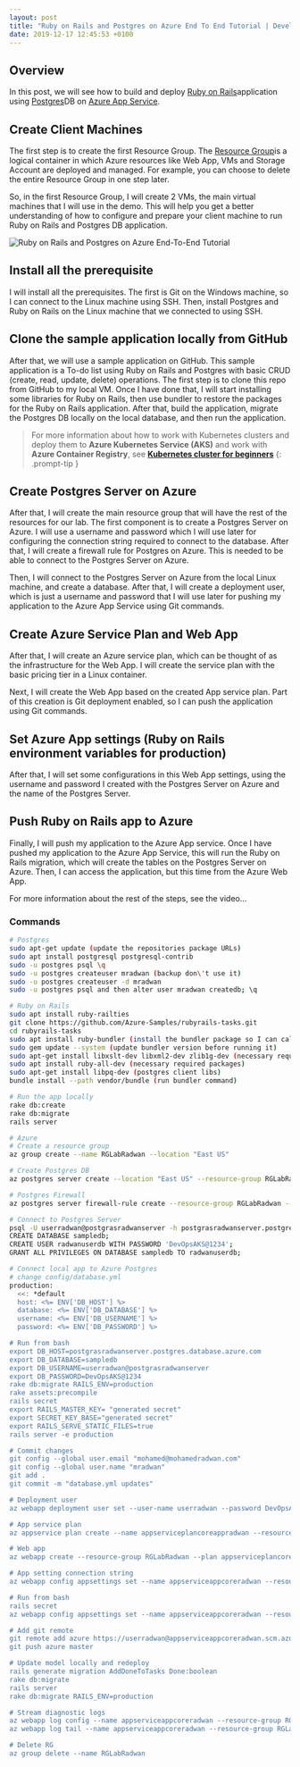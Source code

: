 ```yaml
---
layout: post
title: "Ruby on Rails and Postgres on Azure End To End Tutorial | Developing and Deploying Ruby and Postgres"
date: 2019-12-17 12:45:53 +0100
---
```



## Overview

In this post, we will see how to build and deploy [Ruby on Rails](https://rubyonrails.org/)application using [Postgres](https://www.postgresql.org/)DB on [Azure App Service](https://azure.microsoft.com/en-gb/services/app-service/).

## Create Client Machines

The first step is to create the first Resource Group. The [Resource Group](https://docs.microsoft.com/en-us/azure/azure-resource-manager/resource-group-overview)is a logical container in which Azure resources like Web App, VMs and Storage Account are deployed and managed. For example, you can choose to delete the entire Resource Group in one step later. 

So, in the first Resource Group, I will create 2 VMs, the main virtual machines that I will use in the demo. This will help you get a better understanding of how to configure and prepare your client machine to run Ruby on Rails and Postgres DB application.

![Ruby on Rails and Postgres on Azure End-To-End Tutorial](/assets/img/2019/12/Ruby-on-Rails-and-Postgres-on-Azure-End-To-End-Tutorial.gif)

## Install all the prerequisite

I will install all the prerequisites. The first is Git on the Windows machine, so I can connect to the Linux machine using SSH. Then, install Postgres and Ruby on Rails on the Linux machine that we connected to using SSH.

## Clone the sample application locally from GitHub

After that, we will use a sample application on GitHub. This sample application is a To-do list using Ruby on Rails and Postgres with basic CRUD (create, read, update, delete) operations. The first step is to clone this repo from GitHub to my local VM. Once I have done that, I will start installing some libraries for Ruby on Rails, then use bundler to restore the packages for the Ruby on Rails application. After that, build the application, migrate the Postgres DB locally on the local database, and then run the application.


>For more information about how to work with Kubernetes clusters and deploy them to **Azure Kubernetes Service (AKS)** and work with **Azure Container Registry**, see **[Kubernetes cluster for beginners](%20https://mohamedradwan-devops.github.io/posts/getting-started-with-kubernetes-cluster-ci-cd-for-azure-kubernetes-service/%20)**
{: .prompt-tip }

## Create Postgres Server on Azure

After that, I will create the main resource group that will have the rest of the resources for our lab. The first component is to create a Postgres Server on Azure. I will use a username and password which I will use later for configuring the connection string required to connect to the database. After that, I will create a firewall rule for Postgres on Azure. This is needed to be able to connect to the Postgres Server on Azure. 

Then, I will connect to the Postgres Server on Azure from the local Linux machine, and create a database. After that, I will create a deployment user, which is just a username and password that I will use later for pushing my application to the Azure App Service using Git commands.

## Create Azure Service Plan and Web App

After that, I will create an Azure service plan, which can be thought of as the infrastructure for the Web App. I will create the service plan with the basic pricing tier in a Linux container. 

Next, I will create the Web App based on the created App service plan. Part of this creation is Git deployment enabled, so I can push the application using Git commands.

## Set Azure App settings (Ruby on Rails environment variables for production)

After that, I will set some configurations in this Web App settings, using the username and password I created with the Postgres Server on Azure and the name of the Postgres Server.

## Push Ruby on Rails app to Azure

Finally, I will push my application to the Azure App service. Once I have pushed my application to the Azure App Service, this will run the Ruby on Rails migration, which will create the tables on the Postgres Server on Azure. Then, I can access the application, but this time from the Azure Web App. 

For more information about the rest of the steps, see the video...

### Commands

```bash
# Postgres
sudo apt-get update (update the repositories package URLs)
sudo apt install postgresql postgresql-contrib
sudo -u postgres psql \q
sudo -u postgres createuser mradwan (backup don\'t use it)
sudo -u postgres createuser -d mradwan
sudo -u postgres psql and then alter user mradwan createdb; \q

# Ruby on Rails
sudo apt install ruby-railties
git clone https://github.com/Azure-Samples/rubyrails-tasks.git
cd rubyrails-tasks
sudo apt install ruby-bundler (install the bundler package so I can call bundler command)
sudo gem update --system (update bundler version before running it)
sudo apt-get install libxslt-dev libxml2-dev zlib1g-dev (necessary required packages)
sudo apt install ruby-all-dev (necessary required packages)
sudo apt-get install libpq-dev (postgres client libs)
bundle install --path vendor/bundle (run bundler command)

# Run the app locally
rake db:create
rake db:migrate
rails server

# Azure
# Create a resource group
az group create --name RGLabRadwan --location "East US"

# Create Postgres DB
az postgres server create --location "East US" --resource-group RGLabRadwan --name postgrasradwanserver --admin-user userradwan --admin-password DevOpsAKS@1234 --sku-name GP_Gen5_2

# Postgres Firewall
az postgres server firewall-rule create --resource-group RGLabRadwan --server postgrasradwanserver --name AllowAllIps --start-ip-address 0.0.0.0 --end-ip-address 0.0.0.0

# Connect to Postgres Server
psql -U userradwan@postgrasradwanserver -h postgrasradwanserver.postgres.database.azure.com postgres
CREATE DATABASE sampledb;
CREATE USER radwanuserdb WITH PASSWORD 'DevOpsAKS@1234';
GRANT ALL PRIVILEGES ON DATABASE sampledb TO radwanuserdb;

# Connect local app to Azure Postgres
# change config/database.yml
production:
  <<: *default
  host: <%= ENV['DB_HOST'] %>
  database: <%= ENV['DB_DATABASE'] %>
  username: <%= ENV['DB_USERNAME'] %>
  password: <%= ENV['DB_PASSWORD'] %>

# Run from bash
export DB_HOST=postgrasradwanserver.postgres.database.azure.com
export DB_DATABASE=sampledb
export DB_USERNAME=userradwan@postgrasradwanserver
export DB_PASSWORD=DevOpsAKS@1234
rake db:migrate RAILS_ENV=production
rake assets:precompile
rails secret
export RAILS_MASTER_KEY= "generated secret"
export SECRET_KEY_BASE="generated secret"
export RAILS_SERVE_STATIC_FILES=true
rails server -e production

# Commit changes
git config --global user.email "mohamed@mohamedradwan.com"
git config --global user.name "mradwan"
git add .
git commit -m "database.yml updates"

# Deployment user
az webapp deployment user set --user-name userradwan --password DevOpsAKS@1234//!

# App service plan
az appservice plan create --name appserviceplancoreappradwan --resource-group RGLabRadwan2 --sku B1 --is-linux

# Web app
az webapp create --resource-group RGLabRadwan --plan appserviceplancoreappradwan --name appserviceappcoreradwan --runtime "RUBY|2.6.2" --deployment-local-git

# App setting connection string
az webapp config appsettings set --name appserviceappcoreradwan --resource-group RGLabRadwan --settings DB_HOST="postgrasradwanserver.postgres.database.azure.com" DB_DATABASE="sampledb" DB_USERNAME="userradwan@postgrasradwanserver" DB_PASSWORD="DevOpsAKS@1234"

# Run from bash
rails secret
az webapp config appsettings set --name appserviceappcoreradwan --resource-group RGLabRadwan --settings RAILS_MASTER_KEY="generated secret" SECRET_KEY_BASE="generated secret" RAILS_SERVE_STATIC_FILES="true" ASSETS_PRECOMPILE="true"

# Add git remote
git remote add azure https://userradwan@appserviceappcoreradwan.scm.azurewebsites.net:443/appserviceappcoreradwan.git
git push azure master

# Update model locally and redeploy
rails generate migration AddDoneToTasks Done:boolean
rake db:migrate
rails server
rake db:migrate RAILS_ENV=production

# Stream diagnostic logs
az webapp log config --name appserviceappcoreradwan --resource-group RGLabRadwan --docker-container-logging filesystem
az webapp log tail --name appserviceappcoreradwan --resource-group RGLabRadwan

# Delete RG
az group delete --name RGLabRadwan
```